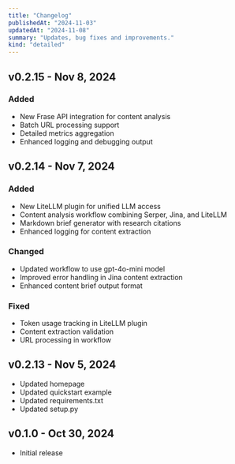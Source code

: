 ```yaml
---
title: "Changelog"
publishedAt: "2024-11-03"
updatedAt: "2024-11-08"
summary: "Updates, bug fixes and improvements."
kind: "detailed"
---
```


## v0.2.15 - Nov 8, 2024

### Added
- New Frase API integration for content analysis
- Batch URL processing support
- Detailed metrics aggregation
- Enhanced logging and debugging output

## v0.2.14 - Nov 7, 2024

### Added
- New LiteLLM plugin for unified LLM access
- Content analysis workflow combining Serper, Jina, and LiteLLM
- Markdown brief generator with research citations
- Enhanced logging for content extraction

### Changed
- Updated workflow to use gpt-4o-mini model
- Improved error handling in Jina content extraction
- Enhanced content brief output format

### Fixed
- Token usage tracking in LiteLLM plugin
- Content extraction validation
- URL processing in workflow

## v0.2.13 - Nov 5, 2024

- Updated homepage
- Updated quickstart example
- Updated requirements.txt
- Updated setup.py

## v0.1.0 - Oct 30, 2024

- Initial release
